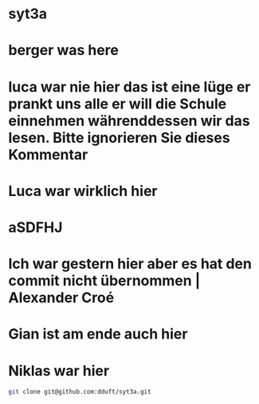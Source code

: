 # syt3a

# berger was here 
# luca war nie hier das ist eine lüge er prankt uns alle er will die Schule einnehmen wäh­rend­des­sen wir das lesen. Bitte ignorieren Sie dieses Kommentar
# Luca war wirklich hier
# aSDFHJ
# Ich war gestern hier aber es hat den commit nicht übernommen | Alexander Croé
# Gian ist am ende auch hier 
# Niklas war hier
````bash
git clone git@github.com:dduft/syt3a.git
````

